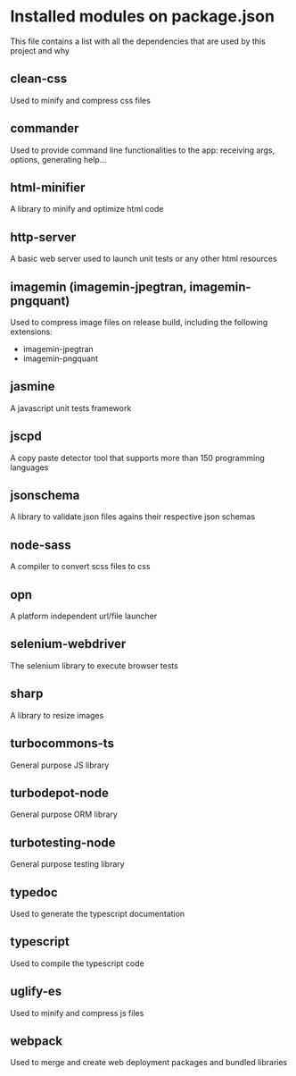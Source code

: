 # Installed modules on package.json

This file contains a list with all the dependencies that are used by this project and why


## clean-css

Used to minify and compress css files

## commander

Used to provide command line functionalities to the app: receiving args, options, generating help...

## html-minifier

A library to minify and optimize html code

## http-server

A basic web server used to launch unit tests or any other html resources

## imagemin (imagemin-jpegtran, imagemin-pngquant)

Used to compress image files on release build, including the following extensions:

- imagemin-jpegtran
- imagemin-pngquant

## jasmine

A javascript unit tests framework

## jscpd

A copy paste detector tool that supports more than 150 programming languages

## jsonschema

A library to validate json files agains their respective json schemas

## node-sass

A compiler to convert scss files to css

## opn

A platform independent url/file launcher

## selenium-webdriver

The selenium library to execute browser tests

## sharp

A library to resize images

## turbocommons-ts

General purpose JS library

## turbodepot-node

General purpose ORM library

## turbotesting-node

General purpose testing library

## typedoc

Used to generate the typescript documentation

## typescript

Used to compile the typescript code

## uglify-es

Used to minify and compress js files

## webpack

Used to merge and create web deployment packages and bundled libraries